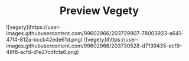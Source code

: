 <h1 align="center">Preview Vegety</h1>
![vegety](https://user-images.githubusercontent.com/99602966/203729907-78003923-a641-47f4-812a-bccb42ede61d.png)
![vegety](https://user-images.githubusercontent.com/99602966/203730528-d7139435-ecf9-48f8-acfd-d1e27cdfcfa6.png)
